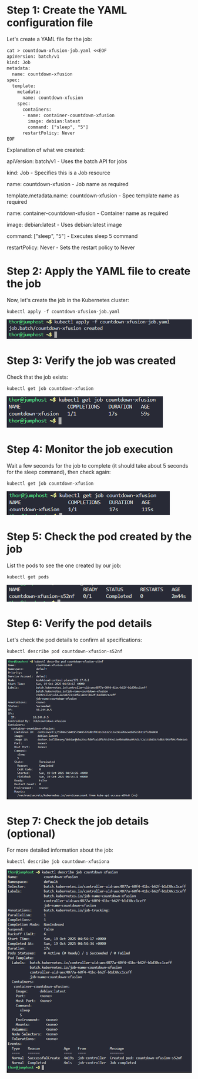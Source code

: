 # Step 1: Create the YAML configuration file

Let's create a YAML file for the job:

```
cat > countdown-xfusion-job.yaml <<EOF
apiVersion: batch/v1
kind: Job
metadata:
  name: countdown-xfusion
spec:
  template:
    metadata:
      name: countdown-xfusion
    spec:
      containers:
      - name: container-countdown-xfusion
        image: debian:latest
        command: ["sleep", "5"]
      restartPolicy: Never
EOF
```

Explanation of what we created:

apiVersion: batch/v1 - Uses the batch API for jobs

kind: Job - Specifies this is a Job resource

name: countdown-xfusion - Job name as required

template.metadata.name: countdown-xfusion - Spec template name as required

name: container-countdown-xfusion - Container name as required

image: debian:latest - Uses debian:latest image

command: ["sleep", "5"] - Executes sleep 5 command

restartPolicy: Never - Sets the restart policy to Never

# Step 2: Apply the YAML file to create the job

Now, let's create the job in the Kubernetes cluster:
```
kubectl apply -f countdown-xfusion-job.yaml
```

![alt text](image.png)

# Step 3: Verify the job was created

Check that the job exists:

```
kubectl get job countdown-xfusion
```

![alt text](image-1.png)

# Step 4: Monitor the job execution

Wait a few seconds for the job to complete (it should take about 5 seconds for the sleep command), then check again:

```
kubectl get job countdown-xfusion
```

![alt text](image-2.png)

# Step 5: Check the pod created by the job

List the pods to see the one created by our job:
```
kubectl get pods
```

![alt text](image-3.png)

# Step 6: Verify the pod details

Let's check the pod details to confirm all specifications:

```
kubectl describe pod countdown-xfusion-s52nf
```
![alt text](image-5.png)

# Step 7: Check the job details (optional)

For more detailed information about the job:
```
kubectl describe job countdown-xfusiona
```
![alt text](image-4.png)